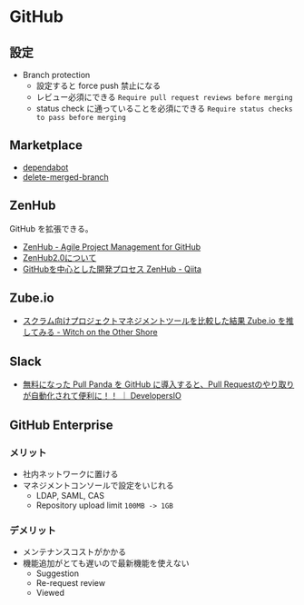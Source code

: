 # GitHub

## 設定
- Branch protection
  - 設定すると force push 禁止になる
  - レビュー必須にできる `Require pull request reviews before merging`
  - status check に通っていることを必須にできる `Require status checks to pass before merging`

## Marketplace
- [dependabot](https://github.com/marketplace/dependabot-preview)
- [delete-merged-branch](https://github.com/apps/delete-merged-branch/)

## ZenHub
GitHub を拡張できる。
- [ZenHub - Agile Project Management for GitHub](https://www.zenhub.com/)
- [ZenHub2.0について](https://qiita.com/GeckoTang/items/1402c48181c4663e68c5)
- [GitHubを中心とした開発プロセス ZenHub - Qiita](https://qiita.com/suzuki-hoge/items/f02b6752d8876ba6e114)

## Zube.io
- [スクラム向けプロジェクトマネジメントツールを比較した結果 Zube.io を推してみる - Witch on the Other Shore](https://iktakahiro.hatenablog.com/entry/2018/07/12/192213)

## Slack
- [無料になった Pull Panda を GitHub に導入すると、Pull Requestのやり取りが自動化されて便利に！！ ｜ DevelopersIO](https://dev.classmethod.jp/tool/github/happy-pull-panda/)

## GitHub Enterprise
### メリット
- 社内ネットワークに置ける
- マネジメントコンソールで設定をいじれる
  - LDAP, SAML, CAS
  - Repository upload limit `100MB -> 1GB`

### デメリット
- メンテナンスコストがかかる
- 機能追加がとても遅いので最新機能を使えない
  - Suggestion
  - Re-request review
  - Viewed
 
